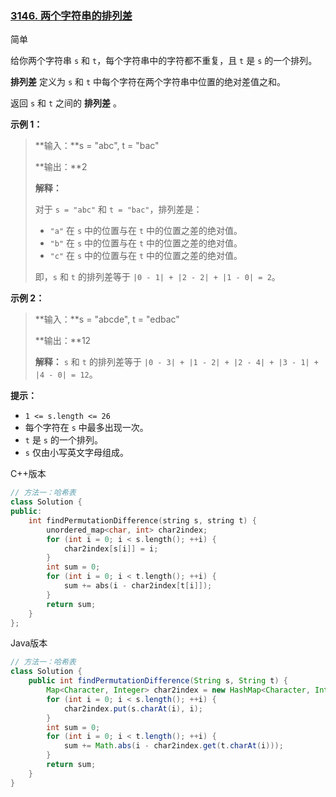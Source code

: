 ### [3146. 两个字符串的排列差](https://leetcode.cn/problems/permutation-difference-between-two-strings/)

简单

给你两个字符串 `s` 和 `t`，每个字符串中的字符都不重复，且 `t` 是 `s` 的一个排列。

**排列差** 定义为 `s` 和 `t` 中每个字符在两个字符串中位置的绝对差值之和。

返回 `s` 和 `t` 之间的 **排列差** 。

**示例 1：**

> **输入：**s = "abc", t = "bac"
>
> **输出：**2
>
> **解释：**
>
> 对于 `s = "abc"` 和 `t = "bac"`，排列差是：
>
> - `"a"` 在 `s` 中的位置与在 `t` 中的位置之差的绝对值。
> - `"b"` 在 `s` 中的位置与在 `t` 中的位置之差的绝对值。
> - `"c"` 在 `s` 中的位置与在 `t` 中的位置之差的绝对值。
>
> 即，`s` 和 `t` 的排列差等于 `|0 - 1| + |2 - 2| + |1 - 0| = 2`。

**示例 2：**

> **输入：**s = "abcde", t = "edbac"
>
> **输出：**12
>
> **解释：** `s` 和 `t` 的排列差等于 `|0 - 3| + |1 - 2| + |2 - 4| + |3 - 1| + |4 - 0| = 12`。

**提示：**

- `1 <= s.length <= 26`
- 每个字符在 `s` 中最多出现一次。
- `t` 是 `s` 的一个排列。
- `s` 仅由小写英文字母组成。

C++版本

```c++
// 方法一：哈希表
class Solution {
public:
    int findPermutationDifference(string s, string t) {
        unordered_map<char, int> char2index;
        for (int i = 0; i < s.length(); ++i) {
            char2index[s[i]] = i;
        }
        int sum = 0;
        for (int i = 0; i < t.length(); ++i) {
            sum += abs(i - char2index[t[i]]);
        }
        return sum;
    }
};
```

Java版本

```java
// 方法一：哈希表
class Solution {
    public int findPermutationDifference(String s, String t) {
        Map<Character, Integer> char2index = new HashMap<Character, Integer>();
        for (int i = 0; i < s.length(); ++i) {
            char2index.put(s.charAt(i), i);
        }
        int sum = 0;
        for (int i = 0; i < t.length(); ++i) {
            sum += Math.abs(i - char2index.get(t.charAt(i)));
        }
        return sum;
    }
}
```

